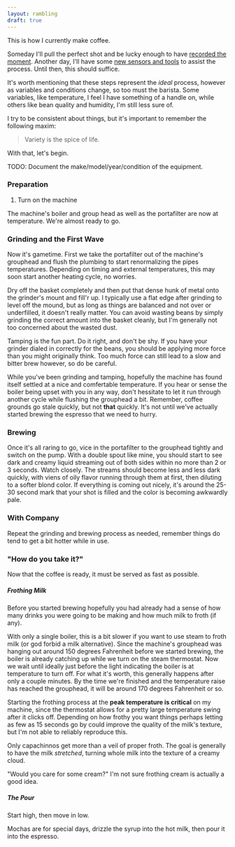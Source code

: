 ```yaml
---
layout: rambling
draft: true
---
```


This is how I currently make coffee.

Someday I'll pull the perfect shot and be lucky enough to have [recorded the
moment](). Another day, I'll have some [new sensors and tools]() to assist the
process. Until then, this should suffice.

It's worth mentioning that these steps represent the _ideal_ process, however
as variables and conditions change, so too must the barista. Some variables,
like temperature, I feel I have something of a handle on, while others like
bean quality and humidity, I'm still less sure of.

I try to be consistent about things, but it's important to remember the
following maxim:

> Variety is the spice of life.

With that, let's begin.

TODO: Document the make/model/year/condition of the equipment.


### Preparation

1. Turn on the machine

The machine's boiler and group head as well as the portafilter are now at
temperature. We're almost ready to go.

### Grinding and the First Wave

Now it's gametime. First we take the portafilter out of the machine's
grouphead and flush the plumbing to start renormalizing the pipes temperatures.
Depending on timing and external temperatures, this may soon start another
heating cycle, no worries.

Dry off the basket completely and then put that dense hunk of metal onto the
grinder's mount and fill'r up. I typically use a flat edge after grinding to
level off the mound, but as long as things are balanced and not over or
underfilled, it doesn't really matter. You can avoid wasting beans by simply
grinding the correct amount into the basket cleanly, but I'm generally not too
concerned about the wasted dust.

Tamping is the fun part. Do it right, and don't be shy. If you have your
grinder dialed in correctly for the beans, you should be applying more force
than you might originally think. Too much force can still lead to a slow and
bitter brew however, so do be careful.

While you've been grinding and tamping, hopefully the machine has found itself
settled at a nice and comfertable temperature. If you hear or sense the boiler
being upset with you in any way, don't hessitate to let it run through another
cycle while flushing the grouphead a bit. Remember, coffee grounds go stale
quickly, but not **that** quickly. It's not until we've actually started
brewing the espresso that we need to hurry.



### Brewing

Once it's all raring to go, vice in the portafilter to the grouphead tightly
and switch on the pump. With a double spout like mine, you should start to see
dark and creamy liquid streaming out of both sides within no more than 2 or 3
seconds. Watch closely. The streams should become less and less dark quickly,
with viens of oily flavor running through them at first, then diluting to a
softer blond color. If everything is coming out nicely, it's around the 25-30
second mark that your shot is filled and the color is becoming awkwardly pale.


### With Company

Repeat the grinding and brewing process as needed, remember things do tend to
get a bit hotter while in use.


### "How do you take it?"

Now that the coffee is ready, it must be served as fast as possible.


##### Frothing Milk

Before you started brewing hopefully you had already had a sense of how many
drinks you were going to be making and how much milk to froth (if any).

With only a single boiler, this is a bit slower if you want to use steam to
froth milk (or god forbid a milk alternative). Since the machine's grouphead
was hanging out around 150 degrees Fahrenheit before we started brewing, the
boiler is already catching up while we turn on the steam thermostat. Now we
wait until ideally just before the light indicating the boiler is at
temperature to turn off. For what it's worth, this generally happens after only
a couple minutes. By the time we're finished and the temperature raise has
reached the grouphead, it will be around 170 degrees Fahrenheit or so.

Starting the frothing process at the **peak temperature is critical** on my
machine, since the thermostat allows for a pretty large temperature swing after
it clicks off. Depending on how frothy you want things perhaps letting as few
as 15 seconds go by could improve the quality of the milk's texture, but I'm
not able to reliably reproduce this.

Only capachinnos get more than a veil of proper froth. The goal is generally to
have the milk _stretched_, turning whole milk into the texture of a creamy
cloud.


"Would you care for some cream?" I'm not sure frothing cream is actually a good
idea.


##### The Pour

Start high, then move in low. 

Mochas are for special days, drizzle the syrup into the hot milk, then pour it
into the espresso.
